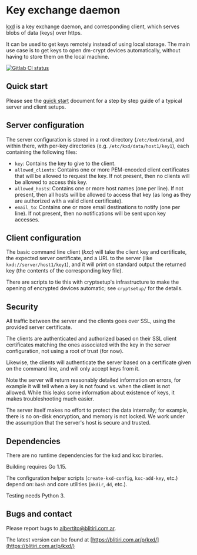
# Key exchange daemon

[kxd](https://blitiri.com.ar/p/kxd) is a key exchange daemon, and
corresponding client, which serves blobs of data (keys) over https.

It can be used to get keys remotely instead of using local storage.
The main use case is to get keys to open dm-crypt devices automatically,
without having to store them on the local machine.

[![Gitlab CI status](https://gitlab.com/albertito/kxd/badges/master/pipeline.svg)](https://gitlab.com/albertito/kxd/pipelines)


## Quick start

Please see the [quick start](https://blitiri.com.ar/p/kxd/docs/quick_start)
document for a step by step guide of a typical server and client setups.


## Server configuration

The server configuration is stored in a root directory (`/etc/kxd/data`), and
within there, with per-key directories (e.g. `/etc/kxd/data/host1/key1`), each
containing the following files:

- `key`: Contains the key to give to the client.
- `allowed_clients`: Contains one or more PEM-encoded client certificates
  that will be allowed to request the key.  If not present, then no clients
  will be allowed to access this key.
- `allowed_hosts`: Contains one or more host names (one per line).  If not
  present, then all hosts will be allowed to access that key (as long as they
  are authorized with a valid client certificate).
- `email_to`: Contains one or more email destinations to notify (one per
  line).  If not present, then no notifications will be sent upon key
  accesses.


## Client configuration

The basic command line client (*kxc*) will take the client key and
certificate, the expected server certificate, and a URL to the server (like
`kxd://server/host1/key1`), and it will print on standard output the returned
key (the contents of the corresponding key file).

There are scripts to tie this with cryptsetup's infrastructure to make the
opening of encrypted devices automatic; see `cryptsetup/` for the details.


## Security

All traffic between the server and the clients goes over SSL, using the
provided server certificate.

The clients are authenticated and authorized based on their SSL client
certificates matching the ones associated with the key in the server
configuration, not using a root of trust (for now).

Likewise, the clients will authenticate the server based on a certificate
given on the command line, and will only accept keys from it.

Note the server will return reasonably detailed information on errors, for
example it will tell when a key is not found vs. when the client is not
allowed. While this leaks some information about existence of keys, it makes
troubleshooting much easier.

The server itself makes no effort to protect the data internally; for example,
there is no on-disk encryption, and memory is not locked. We work under the
assumption that the server's host is secure and trusted.


## Dependencies

There are no runtime dependencies for the kxd and kxc binaries.

Building requires Go 1.15.

The configuration helper scripts (`create-kxd-config`, `kxc-add-key`, etc.)
depend on: `bash` and core utilities (`mkdir`, `dd`, etc.).

Testing needs Python 3.


## Bugs and contact

Please report bugs to albertito@blitiri.com.ar.

The latest version can be found at
[https://blitiri.com.ar/p/kxd/](https://blitiri.com.ar/p/kxd/)

